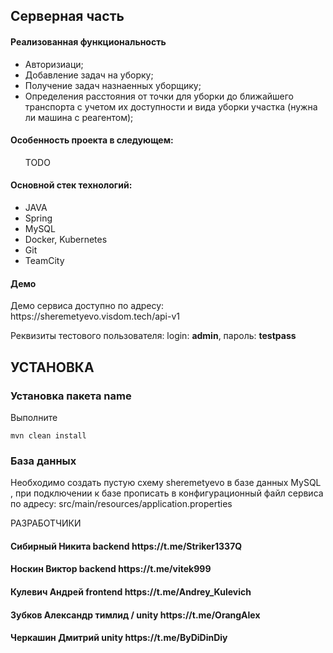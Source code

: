 <h2>Серверная часть</h4>

<h4>Реализованная функциональность</h4>
<ul>
    <li>Авторизиаци;</li>
    <li>Добавление задач на уборку;</li>
    <li>Получение задач назнаенных уборщику;</li>
    <li>Определения расстояния от точки для уборки до ближайшего транспорта с учетом их доступности и вида уборки участка (нужна ли машина с реагентом);</li>
</ul> 
<h4>Особенность проекта в следующем:</h4>
<ul>
 TODO
 </ul>
<h4>Основной стек технологий:</h4>
<ul>
    <li>JAVA</li>
    <li>Spring</li>
    <li>MySQL</li>
    <li>Docker, Kubernetes</li>
	<li>Git</li>
	<li>TeamCity</li>

 </ul>
<h4>Демо</h4>
<p>Демо сервиса доступно по адресу: https://sheremetyevo.visdom.tech/api-v1 </p>
<p>Реквизиты тестового пользователя: login: <b>admin</b>, пароль: <b>testpass</b></p>

УСТАНОВКА
------------
### Установка пакета name

Выполните
~~~
mvn clean install
~~~
### База данных

Необходимо создать пустую схему sheremetyevo в базе данных MySQL , при подключении к базе прописать в конфигурационный файл сервиса по адресу: src/main/resources/application.properties

РАЗРАБОТЧИКИ

<h4>Сибирный Никита backend https://t.me/Striker1337Q </h4>
<h4>Носкин Виктор backend https://t.me/vitek999 </h4>
<h4>Кулевич Андрей frontend https://t.me/Andrey_Kulevich </h4>
<h4>Зубков Александр тимлид / unity https://t.me/OrangAlex </h4>
<h4>Черкашин Дмитрий unity https://t.me/ByDiDinDiy </h4>


